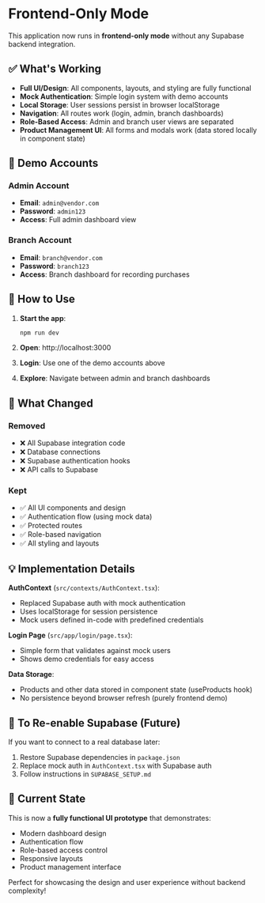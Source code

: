 # Frontend-Only Mode

This application now runs in **frontend-only mode** without any Supabase backend integration.

## ✅ What's Working

- **Full UI/Design**: All components, layouts, and styling are fully functional
- **Mock Authentication**: Simple login system with demo accounts
- **Local Storage**: User sessions persist in browser localStorage
- **Navigation**: All routes work (login, admin, branch dashboards)
- **Role-Based Access**: Admin and branch user views are separated
- **Product Management UI**: All forms and modals work (data stored locally in component state)

## 🔑 Demo Accounts

### Admin Account
- **Email**: `admin@vendor.com`
- **Password**: `admin123`
- **Access**: Full admin dashboard view

### Branch Account
- **Email**: `branch@vendor.com`
- **Password**: `branch123`
- **Access**: Branch dashboard for recording purchases

## 🚀 How to Use

1. **Start the app**:
   ```bash
   npm run dev
   ```

2. **Open**: http://localhost:3000

3. **Login**: Use one of the demo accounts above

4. **Explore**: Navigate between admin and branch dashboards

## 📝 What Changed

### Removed
- ❌ All Supabase integration code
- ❌ Database connections
- ❌ Supabase authentication hooks
- ❌ API calls to Supabase

### Kept
- ✅ All UI components and design
- ✅ Authentication flow (using mock data)
- ✅ Protected routes
- ✅ Role-based navigation
- ✅ All styling and layouts

## 💡 Implementation Details

**AuthContext** (`src/contexts/AuthContext.tsx`):
- Replaced Supabase auth with mock authentication
- Uses localStorage for session persistence
- Mock users defined in-code with predefined credentials

**Login Page** (`src/app/login/page.tsx`):
- Simple form that validates against mock users
- Shows demo credentials for easy access

**Data Storage**:
- Products and other data stored in component state (useProducts hook)
- No persistence beyond browser refresh (purely frontend demo)

## 🔄 To Re-enable Supabase (Future)

If you want to connect to a real database later:
1. Restore Supabase dependencies in `package.json`
2. Replace mock auth in `AuthContext.tsx` with Supabase auth
3. Follow instructions in `SUPABASE_SETUP.md`

## 📱 Current State

This is now a **fully functional UI prototype** that demonstrates:
- Modern dashboard design
- Authentication flow
- Role-based access control
- Responsive layouts
- Product management interface

Perfect for showcasing the design and user experience without backend complexity!
